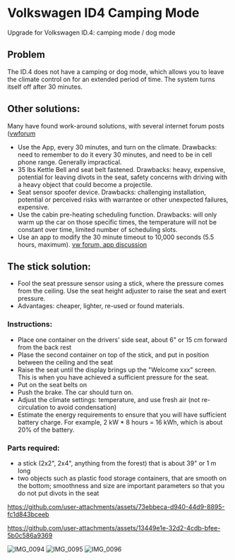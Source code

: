 # Volkswagen ID4 Camping Mode
Upgrade for Volkswagen ID.4: camping mode / dog mode

## Problem

The ID.4 does not have a camping or dog mode, which allows you to leave the climate control on for an extended period of time.  The system turns itself off after 30 minutes.

## Other solutions:

Many have found work-around solutions, with several internet forum posts ([vwforum](https://www.vwidtalk.com/threads/the-current-state-of-camping-mode-hacks.15066/)
* Use the App, every 30 minutes, and turn on the climate.  Drawbacks: need to remember to do it every 30 minutes, and need to be in cell phone range.  Generally impractical.
* 35 lbs Kettle Bell and seat belt fastened. Drawbacks: heavy, expensive, potential for leaving divots in the seat, safety concerns with driving with a heavy object that could become a projectile.
* Seat sensor spoofer device. Drawbacks: challenging installation, potential or perceived risks with warrantee or other unexpected failures, expensive.
* Use the cabin pre-heating scheduling function. Drawbacks: will only warm up the car on those specific times, the temperature will not be constant over time, limited number of scheduling slots.
* Use an app to modify the 30 minute timeout to 10,000 seconds (5.5 hours, maximum). [vw forum, app discussion](https://www.vwidtalk.com/threads/camping-mode-unlocked.16634/?post_id=290138&nested_view=1&sortby=oldest#post-290138)

## The stick solution:
* Fool the seat pressure sensor using a stick, where the pressure comes from the ceiling. Use the seat height adjuster to raise the seat and exert pressure.
* Advantages: cheaper, lighter, re-used or found materials.

### Instructions:
* Place one container on the drivers' side seat, about 6" or 15 cm forward from the back rest
* Plase the second container on top of the stick, and put in position between the ceiling and the seat
* Raise the seat until the display brings up the "Welcome xxx" screen. This is when you have achieved a sufficient pressure for the seat.
* Put on the seat belts on
* Push the brake. The car should turn on.
* Adjust the climate settings: temperature, and use fresh air (not re-circulation to avoid condensation)
* Estimate the energy requirements to ensure that you will have sufficient battery charge.  For example, 2 kW * 8 hours = 16 kWh, which is about 20% of the battery.

### Parts required:
* a stick (2x2", 2x4", anything from the forest) that is about 39" or 1 m long
* two objects such as plastic food storage containers, that are smooth on the bottom; smoothness and size are important parameters so that you do not put divots in the seat

 
https://github.com/user-attachments/assets/73ebbeca-d940-44d9-8895-fc1d843bceeb

https://github.com/user-attachments/assets/13449e1e-32d2-4cdb-bfee-5b0c586a9369


![IMG_0094](https://github.com/user-attachments/assets/4c2f4de1-5026-4484-9285-83d9db740256)
![IMG_0095](https://github.com/user-attachments/assets/cfd848f3-ac75-4e4e-a45c-799d64b17c14)
![IMG_0096](https://github.com/user-attachments/assets/61b5a7cd-c1d2-4a69-ad9c-d43d362edb62)

